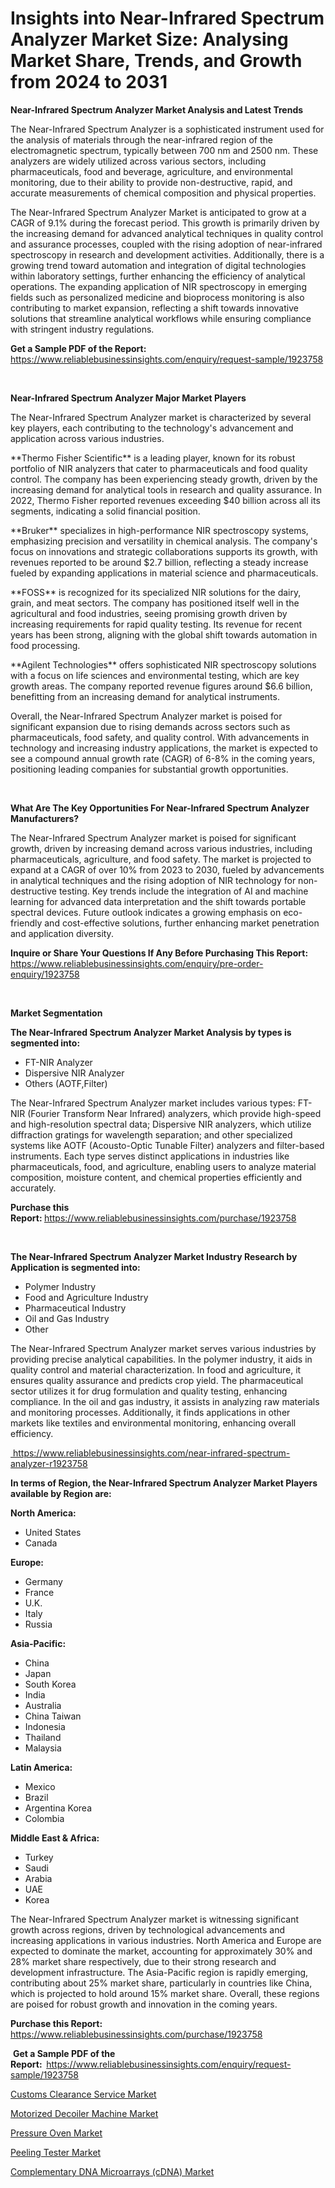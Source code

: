 <p><h1>Insights into Near-Infrared Spectrum Analyzer Market Size: Analysing Market Share, Trends, and Growth from 2024 to 2031</h1></p><p><strong>Near-Infrared Spectrum Analyzer Market Analysis and Latest Trends</strong></p>
<p><p>The Near-Infrared Spectrum Analyzer is a sophisticated instrument used for the analysis of materials through the near-infrared region of the electromagnetic spectrum, typically between 700 nm and 2500 nm. These analyzers are widely utilized across various sectors, including pharmaceuticals, food and beverage, agriculture, and environmental monitoring, due to their ability to provide non-destructive, rapid, and accurate measurements of chemical composition and physical properties.</p><p>The Near-Infrared Spectrum Analyzer Market is anticipated to grow at a CAGR of 9.1% during the forecast period. This growth is primarily driven by the increasing demand for advanced analytical techniques in quality control and assurance processes, coupled with the rising adoption of near-infrared spectroscopy in research and development activities. Additionally, there is a growing trend toward automation and integration of digital technologies within laboratory settings, further enhancing the efficiency of analytical operations. The expanding application of NIR spectroscopy in emerging fields such as personalized medicine and bioprocess monitoring is also contributing to market expansion, reflecting a shift towards innovative solutions that streamline analytical workflows while ensuring compliance with stringent industry regulations.</p></p>
<p><strong>Get a Sample PDF of the Report:&nbsp;</strong> <a href="https://www.reliablebusinessinsights.com/enquiry/request-sample/1923758?utm_campaign=1121&utm_medium=2&utm_source=Github&utm_content=ia&utm_term=24102024&utm_id=near-infrared-spectrum-analyzer">https://www.reliablebusinessinsights.com/enquiry/request-sample/1923758</a></p>
<p>&nbsp;</p>
<p><strong>Near-Infrared Spectrum Analyzer Major Market Players</strong></p>
<p><p>The Near-Infrared Spectrum Analyzer market is characterized by several key players, each contributing to the technology's advancement and application across various industries.</p><p>**Thermo Fisher Scientific** is a leading player, known for its robust portfolio of NIR analyzers that cater to pharmaceuticals and food quality control. The company has been experiencing steady growth, driven by the increasing demand for analytical tools in research and quality assurance. In 2022, Thermo Fisher reported revenues exceeding $40 billion across all its segments, indicating a solid financial position.</p><p>**Bruker** specializes in high-performance NIR spectroscopy systems, emphasizing precision and versatility in chemical analysis. The company's focus on innovations and strategic collaborations supports its growth, with revenues reported to be around $2.7 billion, reflecting a steady increase fueled by expanding applications in material science and pharmaceuticals.</p><p>**FOSS** is recognized for its specialized NIR solutions for the dairy, grain, and meat sectors. The company has positioned itself well in the agricultural and food industries, seeing promising growth driven by increasing requirements for rapid quality testing. Its revenue for recent years has been strong, aligning with the global shift towards automation in food processing.</p><p>**Agilent Technologies** offers sophisticated NIR spectroscopy solutions with a focus on life sciences and environmental testing, which are key growth areas. The company reported revenue figures around $6.6 billion, benefitting from an increasing demand for analytical instruments.</p><p>Overall, the Near-Infrared Spectrum Analyzer market is poised for significant expansion due to rising demands across sectors such as pharmaceuticals, food safety, and quality control. With advancements in technology and increasing industry applications, the market is expected to see a compound annual growth rate (CAGR) of 6-8% in the coming years, positioning leading companies for substantial growth opportunities.</p></p>
<p>&nbsp;</p>
<p><strong>What Are The Key Opportunities For Near-Infrared Spectrum Analyzer Manufacturers?</strong></p>
<p><p>The Near-Infrared Spectrum Analyzer market is poised for significant growth, driven by increasing demand across various industries, including pharmaceuticals, agriculture, and food safety. The market is projected to expand at a CAGR of over 10% from 2023 to 2030, fueled by advancements in analytical techniques and the rising adoption of NIR technology for non-destructive testing. Key trends include the integration of AI and machine learning for advanced data interpretation and the shift towards portable spectral devices. Future outlook indicates a growing emphasis on eco-friendly and cost-effective solutions, further enhancing market penetration and application diversity.</p></p>
<p><strong>Inquire or Share Your Questions If Any Before Purchasing This Report:</strong> <a href="https://www.reliablebusinessinsights.com/enquiry/pre-order-enquiry/1923758?utm_campaign=1121&utm_medium=2&utm_source=Github&utm_content=ia&utm_term=24102024&utm_id=near-infrared-spectrum-analyzer">https://www.reliablebusinessinsights.com/enquiry/pre-order-enquiry/1923758</a></p>
<p>&nbsp;</p>
<p><strong>Market Segmentation</strong></p>
<p><strong>The Near-Infrared Spectrum Analyzer Market Analysis by types is segmented into:</strong></p>
<p><ul><li>FT-NIR Analyzer</li><li>Dispersive NIR Analyzer</li><li>Others (AOTF,Filter)</li></ul></p>
<p><p>The Near-Infrared Spectrum Analyzer market includes various types: FT-NIR (Fourier Transform Near Infrared) analyzers, which provide high-speed and high-resolution spectral data; Dispersive NIR analyzers, which utilize diffraction gratings for wavelength separation; and other specialized systems like AOTF (Acousto-Optic Tunable Filter) analyzers and filter-based instruments. Each type serves distinct applications in industries like pharmaceuticals, food, and agriculture, enabling users to analyze material composition, moisture content, and chemical properties efficiently and accurately.</p></p>
<p><strong>Purchase this Report:&nbsp;</strong><a href="https://www.reliablebusinessinsights.com/purchase/1923758?utm_campaign=1121&utm_medium=2&utm_source=Github&utm_content=ia&utm_term=24102024&utm_id=near-infrared-spectrum-analyzer">https://www.reliablebusinessinsights.com/purchase/1923758</a></p>
<p>&nbsp;</p>
<p><strong>The Near-Infrared Spectrum Analyzer Market Industry Research by Application is segmented into:</strong></p>
<p><ul><li>Polymer Industry</li><li>Food and Agriculture Industry</li><li>Pharmaceutical Industry</li><li>Oil and Gas Industry</li><li>Other</li></ul></p>
<p><p>The Near-Infrared Spectrum Analyzer market serves various industries by providing precise analytical capabilities. In the polymer industry, it aids in quality control and material characterization. In food and agriculture, it ensures quality assurance and predicts crop yield. The pharmaceutical sector utilizes it for drug formulation and quality testing, enhancing compliance. In the oil and gas industry, it assists in analyzing raw materials and monitoring processes. Additionally, it finds applications in other markets like textiles and environmental monitoring, enhancing overall efficiency.</p></p>
<p><a href="https://www.reliablebusinessinsights.com/near-infrared-spectrum-analyzer-r1923758?utm_campaign=1121&utm_medium=2&utm_source=Github&utm_content=ia&utm_term=24102024&utm_id=near-infrared-spectrum-analyzer">&nbsp;https://www.reliablebusinessinsights.com/near-infrared-spectrum-analyzer-r1923758</a></p>
<p><strong>In terms of Region, the Near-Infrared Spectrum Analyzer Market Players available by Region are:</strong></p>
<p>
    <p> <strong> North America: </strong>
        <ul>
            <li>United States</li>
            <li>Canada</li>
        </ul>
        </p> 
    <p> <strong> Europe: </strong>
        <ul>
            <li>Germany</li>
            <li>France</li>
            <li>U.K.</li>
            <li>Italy</li>
            <li>Russia</li>
        </ul>
        </p> 
    <p> <strong> Asia-Pacific: </strong>
        <ul>
            <li>China</li>
            <li>Japan</li>
            <li>South Korea</li>
            <li>India</li>
            <li>Australia</li>
            <li>China Taiwan</li>
            <li>Indonesia</li>
            <li>Thailand</li>
            <li>Malaysia</li>
        </ul>
        </p> 
    <p> <strong> Latin America: </strong>
        <ul>
            <li>Mexico</li>
            <li>Brazil</li>
            <li>Argentina Korea</li>
            <li>Colombia</li>
        </ul>
        </p> 
    <p> <strong> Middle East & Africa: </strong>
        <ul>
            <li>Turkey</li>
            <li>Saudi</li>
            <li>Arabia</li>
            <li>UAE</li>
            <li>Korea</li>
        </ul>
    </p>
    </p>
<p><p>The Near-Infrared Spectrum Analyzer market is witnessing significant growth across regions, driven by technological advancements and increasing applications in various industries. North America and Europe are expected to dominate the market, accounting for approximately 30% and 28% market share respectively, due to their strong research and development infrastructure. The Asia-Pacific region is rapidly emerging, contributing about 25% market share, particularly in countries like China, which is projected to hold around 15% market share. Overall, these regions are poised for robust growth and innovation in the coming years.</p></p>
<p><strong>Purchase this Report: </strong><a href="https://www.reliablebusinessinsights.com/purchase/1923758?utm_campaign=1121&utm_medium=2&utm_source=Github&utm_content=ia&utm_term=24102024&utm_id=near-infrared-spectrum-analyzer">https://www.reliablebusinessinsights.com/purchase/1923758</a></p>
<p>&nbsp;<strong>Get a Sample PDF of the Report:&nbsp;&nbsp;</strong><a href="https://www.reliablebusinessinsights.com/enquiry/request-sample/1923758?utm_campaign=1121&utm_medium=2&utm_source=Github&utm_content=ia&utm_term=24102024&utm_id=near-infrared-spectrum-analyzer">https://www.reliablebusinessinsights.com/enquiry/request-sample/1923758</a></p>
<p><strong></strong></p>
<p><p><a href="https://www.linkedin.com/pulse/customs-clearance-service-market-forecast-global-trends-analysis-kwa6e?utm_campaign=1121&utm_medium=2&utm_source=Github&utm_content=ia&utm_term=24102024&utm_id=near-infrared-spectrum-analyzer">Customs Clearance Service Market</a></p><p><a href="https://github.com/avilarotedlowkog/Market-Research-Report-List-1/blob/main/motorized-decoiler-machine-market.md?utm_campaign=1121&utm_medium=2&utm_source=Github&utm_content=ia&utm_term=24102024&utm_id=near-infrared-spectrum-analyzer">Motorized Decoiler Machine Market</a></p><p><a href="https://issuu.com/reportprime-2/docs/pressure-oven-market-size-2030.pptx_239423c71caf4f?utm_campaign=1121&utm_medium=2&utm_source=Github&utm_content=ia&utm_term=24102024&utm_id=near-infrared-spectrum-analyzer">Pressure Oven Market</a></p><p><a href="https://issuu.com/reportprime-2/docs/peeling-tester-market-size-2030.ppt_1d40d9aeec3370?utm_campaign=1121&utm_medium=2&utm_source=Github&utm_content=ia&utm_term=24102024&utm_id=near-infrared-spectrum-analyzer">Peeling Tester Market</a></p><p><a href="https://github.com/fannklhimesu/Market-Research-Report-List-1/blob/main/complementary-dna-microarrays-cdna-market.md?utm_campaign=1121&utm_medium=2&utm_source=Github&utm_content=ia&utm_term=24102024&utm_id=near-infrared-spectrum-analyzer">Complementary DNA Microarrays (cDNA) Market</a></p></p>